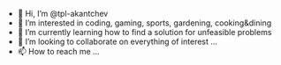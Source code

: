 - 👋 Hi, I’m @tpl-akantchev
- 👀 I’m interested in coding, gaming, sports, gardening, cooking&dining
- 🌱 I’m currently learning how to find a solution for unfeasible problems
- 💞️ I’m looking to collaborate on everything of interest ...
- 📫 How to reach me ...

<!---
tpl-akantchev/tpl-akantchev is a ✨ special ✨ repository because its `README.md` (this file) appears on your GitHub profile.
You can click the Preview link to take a look at your changes.
--->
